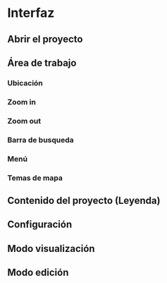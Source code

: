 # Interfaz

## Abrir el proyecto

## Área de trabajo 

### Ubicación 

### Zoom in 

### Zoom out 

### Barra de busqueda 

### Menú

### Temas de mapa

## Contenido del proyecto (Leyenda)

## Configuración 

## Modo visualización

## Modo edición